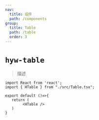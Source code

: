 ```yaml
---
nav:
  title: 组件
  path: /components
group:
  title: Table
  path: /table
  order: 3
---
```


# `hyw-table`

> 描述


```tsx
import React from 'react';
import { HTable } from "./src/Table.tsx";

export default ()=>{
   return (
        <HTable />
   ) 
}
```


